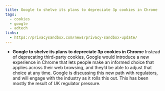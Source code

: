 ```yaml
---
title: Google to shelve its plans to depreciate 3p cookies in Chrome
tags:
  - cookies
  - google
  - adtech
links:
  - https://privacysandbox.com/news/privacy-sandbox-update/
---
```

- **Google to shelve its plans to depreciate 3p cookies in Chrome** Instead of deprecating third-party cookies, Google would introduce a new experience in Chrome that lets people make an informed choice that applies across their web browsing, and they’d be able to adjust that choice at any time. Google is discussing this new path with regulators, and will engage with the industry as it rolls this out. This has been mostly the result of UK regulator pressure. 